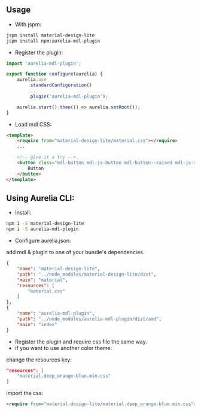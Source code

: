 ## Usage
- With jspm:
```bash
jspm install material-design-lite
jspm install npm:aurelia-mdl-plugin
```

- Register the plugin:
```js
import 'aurelia-mdl-plugin';

export function configure(aurelia) {
    aurelia.use
        .standardConfiguration()
        ...
        .plugin('aurelia-mdl-plugin');

    aurelia.start().then(() => aurelia.setRoot());
}
```

- Load mdl CSS:
```html
<template>
    <require from="material-design-lite/material.css"></require>
    ...

    <!-- give it a try -->
    <button class="mdl-button mdl-js-button mdl-button--raised mdl-js-ripple-effect">
        Button
    </button>
</template>
```

## Using Aurelia CLI:

- Install:
```bash
npm i -S material-design-lite
npm i -S aurelia-mdl-plugin
```

- Configure aurelia.json:

add mdl & plugin to one of your bundle's dependencies.

```json
{
    "name": "material-design-lite",
    "path": "../node_modules/material-design-lite/dist",
    "main": "material",
    "resources": [
        "material.css"
    ]
},
{
    "name": "aurelia-mdl-plugin",
    "path": "../node_modules/aurelia-mdl-plugin/dist/amd",
    "main": "index"
}
```

- Register the plugin and require css file the same way.
- if you want to use another color theme:

change the resources key:

```json
"resources": [
    "material.deep_orange-blue.min.css"
]
```

import the css:
```html
<require from="material-design-lite/material.deep_orange-blue.min.css"></require>
```
